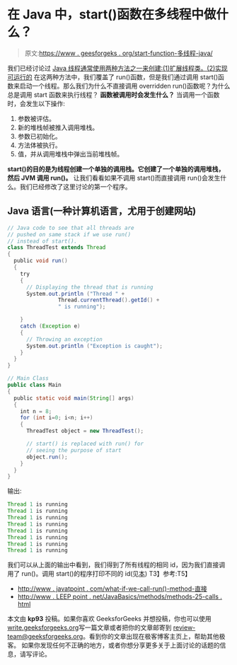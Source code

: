 # 在 Java 中，start()函数在多线程中做什么？

> 原文:[https://www . geesforgeks . org/start-function-多线程-java/](https://www.geeksforgeeks.org/start-function-multithreading-java/)

我们已经讨论过 [Java 线程通常使用两种方法之一来创建:(1)扩展线程类。(2)实现可运行的](https://www.geeksforgeeks.org/multithreading-in-java/)
在这两种方法中，我们覆盖了 run()函数，但是我们通过调用 start()函数来启动一个线程。那么我们为什么不直接调用 overridden run()函数呢？为什么总是调用 start 函数来执行线程？
**函数被调用时会发生什么？**
当调用一个函数时，会发生以下操作:

1.  参数被评估。
2.  新的堆栈帧被推入调用堆栈。
3.  参数已初始化。
4.  方法体被执行。
5.  值，并从调用堆栈中弹出当前堆栈帧。

**start()的目的是为线程创建一个单独的调用栈。它创建了一个单独的调用堆栈，然后 JVM 调用 run()。**
让我们看看如果不调用 start()而直接调用 run()会发生什么。我们已经修改了这里讨论的第一个程序。

## Java 语言(一种计算机语言，尤用于创建网站)

```java
// Java code to see that all threads are
// pushed on same stack if we use run()
// instead of start().
class ThreadTest extends Thread
{
  public void run()
  {
    try
    {
      // Displaying the thread that is running
      System.out.println ("Thread " +
                Thread.currentThread().getId() +
                " is running");

    }
    catch (Exception e)
    {
      // Throwing an exception
      System.out.println ("Exception is caught");
    }
  }
}

// Main Class
public class Main
{
  public static void main(String[] args)
  {
    int n = 8;
    for (int i=0; i<n; i++)
    {
      ThreadTest object = new ThreadTest();

      // start() is replaced with run() for
      // seeing the purpose of start
      object.run();
    }
  }
}
```

输出:

```java
Thread 1 is running
Thread 1 is running
Thread 1 is running
Thread 1 is running
Thread 1 is running
Thread 1 is running
Thread 1 is running
Thread 1 is running
```

我们可以从上面的输出中看到，我们得到了所有线程的相同 id，因为我们直接调用了 run()。调用 start()的程序打印不同的 id(见[本](https://ide.geeksforgeeks.org/UeWewe))
T3】参考:T5】

*   [http://www . javatpoint . com/what-if-we-call-run()-method-直接](http://www.javatpoint.com/what-if-we-call-run()-method-directly)
*   [http://www . LEEP point . net/JavaBasics/methods/methods-25-calls . html](http://www.leepoint.net/JavaBasics/methods/methods-25-calls.html)

本文由 **kp93** 投稿。如果你喜欢 GeeksforGeeks 并想投稿，你也可以使用[write.geeksforgeeks.org](http://www.write.geeksforgeeks.org)写一篇文章或者把你的文章邮寄到 review-team@geeksforgeeks.org。看到你的文章出现在极客博客主页上，帮助其他极客。
如果你发现任何不正确的地方，或者你想分享更多关于上面讨论的话题的信息，请写评论。